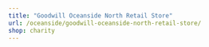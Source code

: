 ```yaml
---
title: "Goodwill Oceanside North Retail Store"
url: /oceanside/goodwill-oceanside-north-retail-store/
shop: charity
---
```

